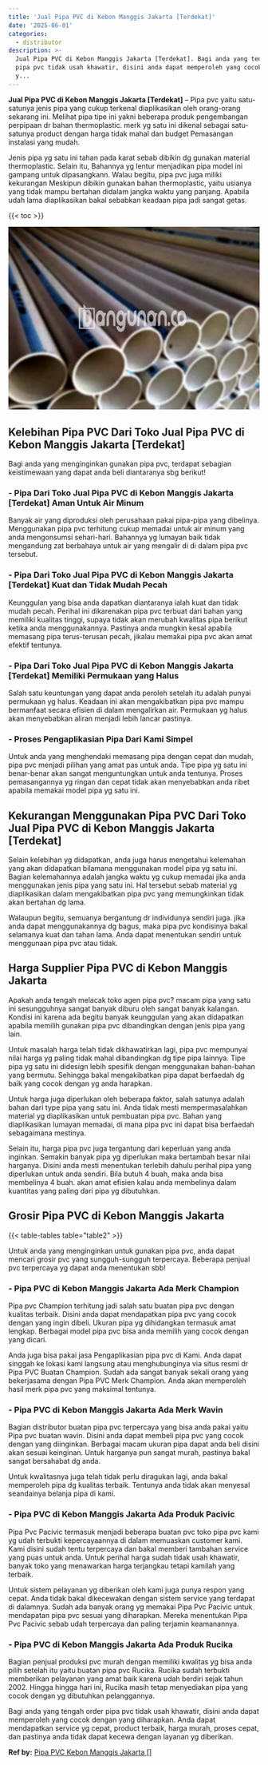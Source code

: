 ```yaml
---
title: 'Jual Pipa PVC di Kebon Manggis Jakarta [Terdekat]'
date: '2025-06-01'
categories:
  - distributor
description: >-
  Jual Pipa PVC di Kebon Manggis Jakarta [Terdekat]. Bagi anda yang tengah order
  pipa pvc tidak usah khawatir, disini anda dapat memperoleh yang cocok dengan
  y...
---
```


**Jual Pipa PVC di Kebon Manggis Jakarta \[Terdekat\]** – Pipa pvc yaitu satu-satunya jenis pipa yang cukup terkenal diaplikasikan oleh orang-orang sekarang ini. Melihat pipa tipe ini yakni beberapa produk pengembangan perpipaan dr bahan thermoplastic. merk yg satu ini dikenal sebagai satu-satunya product dengan harga tidak mahal dan budget Pemasangan instalasi yang mudah.

Jenis pipa yg satu ini tahan pada karat sebab dibikin dg gunakan material thermoplastic. Selain itu, Bahannya yg lentur menjadikan pipa model ini gampang untuk dipasangkann. Walau begitu, pipa pvc juga miliki kekurangan Meskipun dibikin gunakan bahan thermoplastic, yaitu usianya yang tidak mampu bertahan didalam jangka waktu yang panjang. Apabila udah lama diaplikasikan bakal sebabkan keadaan pipa jadi sangat getas.

{{< toc >}}

![Jual Pipa PVC di Kebon Manggis Jakarta [Terdekat]](/images/jaul-pipa-pvc-33.png)

## Kelebihan Pipa PVC Dari Toko Jual Pipa PVC di Kebon Manggis Jakarta \[Terdekat\]

Bagi anda yang menginginkan gunakan pipa pvc, terdapat sebagian keistimewaan yang dapat anda beli diantaranya sbg berikut!

### \- Pipa Dari Toko Jual Pipa PVC di Kebon Manggis Jakarta \[Terdekat\] Aman Untuk Air Minum

Banyak air yang diproduksi oleh perusahaan pakai pipa-pipa yang dibelinya. Menggunakan pipa pvc terhitung cukup memadai untuk air minum yang anda mengonsumsi sehari-hari. Bahannya yg lumayan baik tidak mengandung zat berbahaya untuk air yang mengalir di di dalam pipa pvc tersebut.

### \- Pipa Dari Toko Jual Pipa PVC di Kebon Manggis Jakarta \[Terdekat\] Kuat dan Tidak Mudah Pecah

Keunggulan yang bisa anda dapatkan diantaranya ialah kuat dan tidak mudah pecah. Perihal ini dikarenakan pipa pvc terbuat dari bahan yang memiliki kualitas tinggi, supaya tidak akan merubah kwalitas pipa berikut ketika anda menggunakannya. Pastinya anda mungkin kesal apabila memasang pipa terus-terusan pecah, jikalau memakai pipa pvc akan amat efektif tentunya.

### \- Pipa Dari Toko Jual Pipa PVC di Kebon Manggis Jakarta \[Terdekat\] Memiliki Permukaan yang Halus

Salah satu keuntungan yang dapat anda peroleh setelah itu adalah punyai permukaan yg halus. Keadaan ini akan mengakibatkan pipa pvc mampu bermanfaat secara efisien di dalam mengalirkan air. Permukaan yg halus akan menyebabkan aliran menjadi lebih lancar pastinya.

### \- Proses Pengaplikasian Pipa Dari Kami Simpel

Untuk anda yang menghendaki memasang pipa dengan cepat dan mudah, pipa pvc menjadi pilihan yang amat pas untuk anda. Tipe pipa yg satu ini benar-benar akan sangat menguntungkan untuk anda tentunya. Proses pemasangannya yg ringan dan cepat tidak akan menyebabkan anda ribet apabila memakai model pipa yg satu ini.

## Kekurangan Menggunakan Pipa PVC Dari Toko Jual Pipa PVC di Kebon Manggis Jakarta \[Terdekat\]

Selain kelebihan yg didapatkan, anda juga harus mengetahui kelemahan yang akan didapatkan bilamana menggunakan model pipa yg satu ini. Bagian kelemahannya adalah jangka waktu yg cukup memadai jika anda menggunakan jenis pipa yang satu ini. Hal tersebut sebab material yg diaplikasikan dalam mengakibatkan pipa pvc yang memungkinkan tidak akan bertahan dg lama.

Walaupun begitu, semuanya bergantung dr individunya sendiri juga. jika anda dapat menggunakannya dg bagus, maka pipa pvc kondisinya bakal selamanya kuat dan tahan lama. Anda dapat menentukan sendiri untuk menggunaan pipa pvc atau tidak.

## Harga Supplier Pipa PVC di Kebon Manggis Jakarta

Apakah anda tengah melacak toko agen pipa pvc? macam pipa yang satu ini sesungguhnya sangat banyak diburu oleh sangat banyak kalangan. Kondisi ini karena ada begitu banyak keunggulan yang akan didapatkan apabila memilih gunakan pipa pvc dibandingkan dengan jenis pipa yang lain.

Untuk masalah harga telah tidak dikhawatirkan lagi, pipa pvc mempunyai nilai harga yg paling tidak mahal dibandingkan dg tipe pipa lainnya. Tipe pipa yg satu ini didesign lebih spesifik dengan menggunakan bahan-bahan yang bermutu. Sehingga bakal mengakibatkan pipa dapat berfaedah dg baik yang cocok dengan yg anda harapkan.

Untuk harga juga diperlukan oleh beberapa faktor, salah satunya adalah bahan dari type pipa yang satu ini. Anda tidak mesti mempermasalahkan material yg diaplikasikan untuk pembuatan pipa pvc. Bahan yang diaplikasikan lumayan memadai, di mana pipa pvc ini dapat bisa berfaedah sebagaimana mestinya.

Selain itu, harga pipa pvc juga tergantung dari keperluan yang anda inginkan. Semakin banyak pipa yg diperlukan maka bertambah besar nilai harganya. Disini anda mesti menentukan terlebih dahulu perihal pipa yang diperlukan untuk anda sendiri. Bila butuh 4 buah, maka anda bisa membelinya 4 buah. akan amat efisien kalau anda membelinya dalam kuantitas yang paling dari pipa yg dibutuhkan.

## Grosir Pipa PVC di Kebon Manggis Jakarta

{{< table-tables table="table2" >}}

Untuk anda yang menginginkan untuk gunakan pipa pvc, anda dapat mencari grosir pvc yang sungguh-sungguh terpercaya. Beberapa penjual pvc terpercaya yg dapat anda menentukan sbb!

### \- Pipa PVC di Kebon Manggis Jakarta Ada Merk Champion

Pipa pvc Champion terhitung jadi salah satu buatan pipa pvc dengan kualitas terbaik. Disini anda dapat mendapatkan pipa pvc yang cocok dengan yang ingin dibeli. Ukuran pipa yg dihidangkan termasuk amat lengkap. Berbagai model pipa pvc bisa anda memilih yang cocok dengan yang dicari.

Anda juga bisa pakai jasa Pengaplikasian pipa pvc di Kami. Anda dapat singgah ke lokasi kami langsung atau menghubunginya via situs resmi dr Pipa PVC Buatan Champion. Sudah ada sangat banyak sekali orang yang bekerjasama dengan Pipa PVC Merk Champion. Anda akan memperoleh hasil merk pipa pvc yang maksimal tentunya.

### \- Pipa PVC di Kebon Manggis Jakarta Ada Merk Wavin

Bagian distributor buatan pipa pvc terpercaya yang bisa anda pakai yaitu Pipa pvc buatan wavin. Disini anda dapat membeli pipa pvc yang cocok dengan yang diinginkan. Berbagai macam ukuran pipa dapat anda beli disini akan sesuai keinginan. Untuk harganya pun sangat murah, pastinya bakal sangat bersahabat dg anda.

Untuk kwalitasnya juga telah tidak perlu diragukan lagi, anda bakal memperoleh pipa dg kualitas terbaik. Tentunya anda tidak akan menyesal seandainya belanja pipa di kami.

### \- Pipa PVC di Kebon Manggis Jakarta Ada Produk Pacivic

Pipa Pvc Pacivic termasuk menjadi beberapa buatan pvc toko pipa pvc kami yg udah terbukti kepercayaannya di dalam memuaskan customer kami. Kami disini sudah tentu terpercaya dan bakal memberi tambahan service yang puas untuk anda. Untuk perihal harga sudah tidak usah khawatir, banyak toko yang menawarkan harga terjangkau tetapi kamilah yang terbaik.

Untuk sistem pelayanan yg diberikan oleh kami juga punya respon yang cepat. Anda tidak bakal dikecewakan dengan sistem service yang terdapat di dalamnya. Sudah ada banyak orang yg memakai Pipa Pvc Pacivic untuk mendapatan pipa pvc sesuai yang diharapkan. Mereka menentukan Pipa Pvc Pacivic sebab udah terpercaya dan paling terjamin keamanannya.

### \- Pipa PVC di Kebon Manggis Jakarta Ada Produk Rucika

Bagian penjual produksi pvc murah dengan memiliki kwalitas yg bisa anda pilih setelah itu yaitu buatan pipa pvc Rucika. Rucika sudah terbukti memberikan pelayanan yang amat baik karena udah berdiri sejak tahun 2002. Hingga hingga hari ini, Rucika masih tetap menyediakan pipa yang cocok dengan yg dibutuhkan pelanggannya.

Bagi anda yang tengah order pipa pvc tidak usah khawatir, disini anda dapat memperoleh yang cocok dengan yang diharapkan. Anda dapat mendapatkan service yg cepat, product terbaik, harga murah, proses cepat, dan pastinya anda tidak dapat kecewa dengan layanan yg diberikan.

**Ref by:** [Pipa PVC Kebon Manggis Jakarta []](https://id.wikipedia.org/wiki/Pipa)
